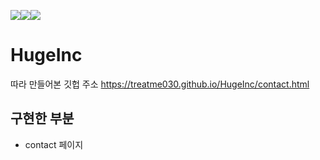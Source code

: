 <img src="https://img.shields.io/badge/javascript-F7DF1E?style=for-the-badge&logo=javascript&logoColor=black"><img src="https://img.shields.io/badge/html-E34F26?style=for-the-badge&logo=html5&logoColor=white"><img src="https://img.shields.io/badge/css-1572B6?style=for-the-badge&logo=css3&logoColor=white">


# HugeInc 
따라 만들어본 깃헙 주소 https://treatme030.github.io/HugeInc/contact.html

## 구현한 부분
 * contact 페이지 
